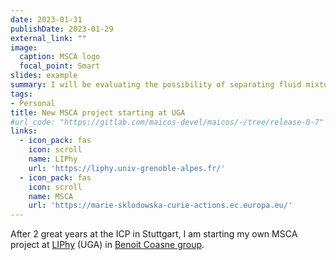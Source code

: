 ```yaml
---
date: 2023-01-31
publishDate: 2023-01-29
external_link: ""
image:
  caption: MSCA logo
  focal_point: Smart
slides: example
summary: I will be evaluating the possibility of separating fluid mixtures using nanopores.
tags:
- Personal
title: New MSCA project starting at UGA
#url_code: "https://gitlab.com/maicos-devel/maicos/-/tree/release-0-7"
links:
  - icon_pack: fas
    icon: scroll
    name: LIPhy
    url: 'https://liphy.univ-grenoble-alpes.fr/'
  - icon_pack: fas
    icon: scroll
    name: MSCA
    url: 'https://marie-sklodowska-curie-actions.ec.europa.eu/'
---
```

After 2 great years at the ICP in Stuttgart, I am starting my own MSCA project at [LIPhy](https://liphy.univ-grenoble-alpes.fr/) (UGA) in [Benoit Coasne group](https://benoitcoasne.github.io/).
